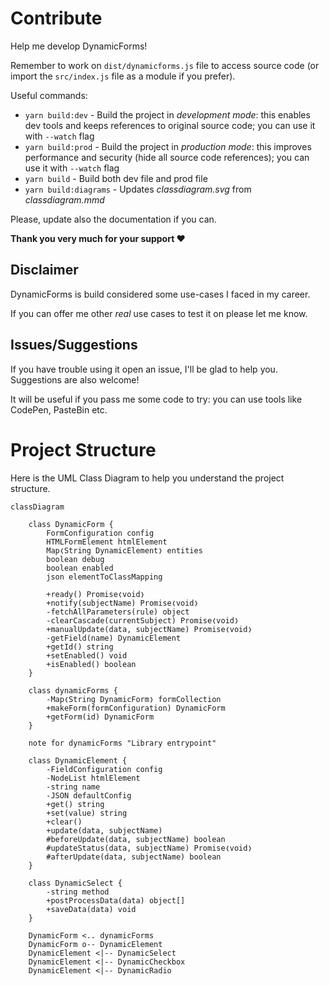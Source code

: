 # Contribute
Help me develop DynamicForms!

Remember to work on `dist/dynamicforms.js` file to access source code (or import the `src/index.js` file as a module if you prefer).

Useful commands:

- `yarn build:dev` - Build the project in *development mode*: this enables dev tools and keeps references to original source code; you can use it with `--watch` flag
- `yarn build:prod` - Build the project in *production mode*: this improves performance and security (hide all source code references); you can use it with `--watch` flag
- `yarn build` - Build both dev file and prod file
- `yarn build:diagrams` - Updates *classdiagram.svg* from *classdiagram.mmd* <!-- TODO remove if gh-deploy succeeds -->

Please, update also the documentation if you can.

**Thank you very much for your support ❤**

## Disclaimer
DynamicForms is build considered some use-cases I faced in my career.

If you can offer me other *real* use cases to test it on please let me know.

## Issues/Suggestions
If you have trouble using it open an issue, I'll be glad to help you. Suggestions are also welcome!

It will be useful if you pass me some code to try: you can use tools like CodePen, PasteBin etc.

# Project Structure
Here is the UML Class Diagram to help you understand the project structure.

<!-- ![Class Diagram](./imgs/classdiagram.svg) -->
<!-- TODO: remove from assets if gh-deploy succeeds -->

```mermaid
classDiagram

    class DynamicForm {
        FormConfiguration config
        HTMLFormElement htmlElement
        Map❬String DynamicElement❭ entities
        boolean debug
        boolean enabled
        json elementToClassMapping

        +ready() Promise❬void❭
        +notify(subjectName) Promise❬void❭
        -fetchAllParameters(rule) object
        -clearCascade(currentSubject) Promise❬void❭
        +manualUpdate(data, subjectName) Promise❬void❭
        -getField(name) DynamicElement
        +getId() string
        +setEnabled() void
        +isEnabled() boolean
    }

    class dynamicForms {
        -Map❬String DynamicForm❭ formCollection
        +makeForm(formConfiguration) DynamicForm
        +getForm(id) DynamicForm
    }

    note for dynamicForms "Library entrypoint"

    class DynamicElement {
        -FieldConfiguration config
        -NodeList htmlElement
        -string name
        -JSON defaultConfig
        +get() string
        +set(value) string
        +clear()
        +update(data, subjectName)
        #beforeUpdate(data, subjectName) boolean
        #updateStatus(data, subjectName) Promise❬void❭
        #afterUpdate(data, subjectName) boolean
    }

    class DynamicSelect {
        -string method
        +postProcessData(data) object[]
        +saveData(data) void
    }

    DynamicForm <.. dynamicForms
    DynamicForm o-- DynamicElement
    DynamicElement <|-- DynamicSelect
    DynamicElement <|-- DynamicCheckbox
    DynamicElement <|-- DynamicRadio

```
